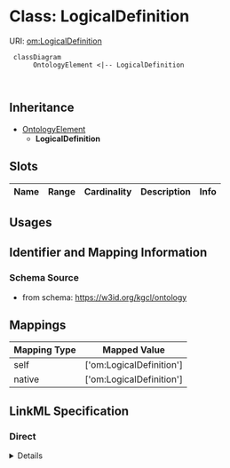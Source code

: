 # Class: LogicalDefinition




URI: [om:LogicalDefinition](om:LogicalDefinition)




```mermaid
 classDiagram
      OntologyElement <|-- LogicalDefinition
      
      

```





## Inheritance
* [OntologyElement](OntologyElement.md)
    * **LogicalDefinition**



## Slots

| Name | Range | Cardinality | Description  | Info |
| ---  | --- | --- | --- | --- |


## Usages



## Identifier and Mapping Information







### Schema Source


* from schema: https://w3id.org/kgcl/ontology







## Mappings

| Mapping Type | Mapped Value |
| ---  | ---  |
| self | ['om:LogicalDefinition'] |
| native | ['om:LogicalDefinition'] |


## LinkML Specification

<!-- TODO: investigate https://stackoverflow.com/questions/37606292/how-to-create-tabbed-code-blocks-in-mkdocs-or-sphinx -->

### Direct

<details>
```yaml
name: logical definition
from_schema: https://w3id.org/kgcl/ontology
is_a: ontology element

```
</details>

### Induced

<details>
```yaml
name: logical definition
from_schema: https://w3id.org/kgcl/ontology
is_a: ontology element

```
</details>